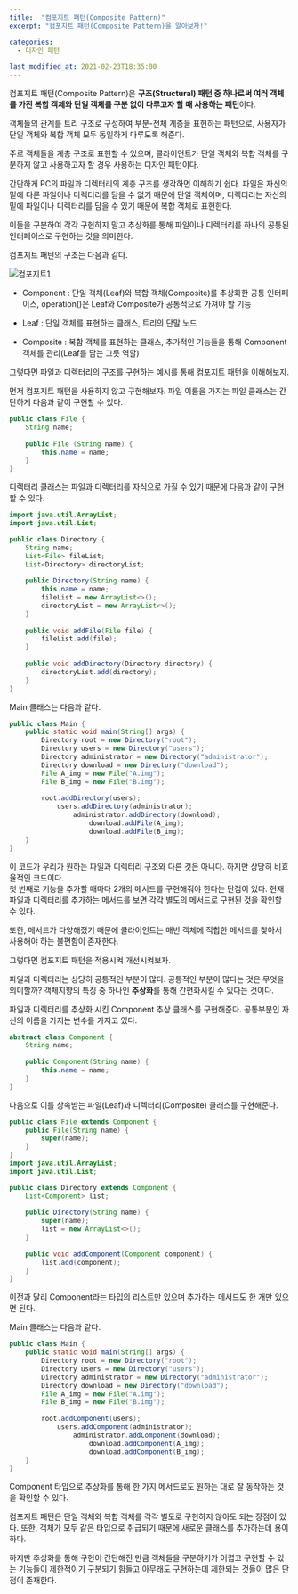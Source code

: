 ```yaml
---
title:  "컴포지트 패턴(Composite Pattern)"
excerpt: "컴포지트 패턴(Composite Pattern)을 알아보자!"

categories:
  - 디자인 패턴
  
last_modified_at: 2021-02-23T18:35:00
---
```


컴포지트 패턴(Composite Pattern)은 **구조(Structural) 패턴 중 하나로써 여러 객체를 가진 복합 객체와 단일 객체를 구분 없이 다루고자 할 때 사용하는 패턴**이다.  

객체들의 관계를 트리 구조로 구성하여 부분-전체 계층을 표현하는 패턴으로, 사용자가 단일 객체와 복합 객체 모두 동일하게 다루도록 해준다.  

주로 객체들을 계층 구조로 표현할 수 있으며, 클라이언트가 단일 객체와 복합 객체를 구분하지 않고 사용하고자 할 경우 사용하는 디자인 패턴이다.  

간단하게 PC의 파일과 디렉터리의 계층 구조를 생각하면 이해하기 쉽다. 파일은 자신의 밑에 다른 파일이나 디렉터리를 담을 수 없기 때문에 단일 객체이며, 디렉터리는 자신의 밑에 파일이나 디렉터리를 담을 수 있기 때문에 복합 객체로 표현한다.  

이들을 구분하여 각각 구현하지 말고 추상화를 통해 파일이나 디렉터리를 하나의 공통된 인터페이스로 구현하는 것을 의미한다.  

컴포지트 패턴의 구조는 다음과 같다.  

![컴포지트1](https://user-images.githubusercontent.com/53072057/108803988-7372eb00-75df-11eb-91ab-7686aae17ef9.JPG)  

* Component : 단일 객체(Leaf)와 복합 객체(Composite)를 추상화한 공통 인터페이스, operation()은 Leaf와 Composite가 공통적으로 가져야 할 기능  

* Leaf :  단일 객체를 표현하는 클래스, 트리의 단말 노드  

* Composite : 복합 객체를 표현하는 클래스, 추가적인 기능들을 통해 Component 객체를 관리(Leaf를 담는 그릇 역할)  

그렇다면 파일과 디렉터리의 구조를 구현하는 예시를 통해 컴포지트 패턴을 이해해보자.  

먼저 컴포지트 패턴을 사용하지 않고 구현해보자. 파일 이름을 가지는 파일 클래스는 간단하게 다음과 같이 구현할 수 있다.  

```java
public class File {
	String name;
	
	public File (String name) {
		this.name = name;
	}
}
```

디렉터리 클래스는 파일과 디렉터리를 자식으로 가질 수 있기 때문에 다음과 같이 구현할 수 있다.  

```java
import java.util.ArrayList;
import java.util.List;

public class Directory {
	String name;
	List<File> fileList;
	List<Directory> directoryList;
	
	public Directory(String name) {
		this.name = name;
		fileList = new ArrayList<>();
		directoryList = new ArrayList<>();
	}
	
	public void addFile(File file) {
		fileList.add(file);
	}
	
	public void addDirectory(Directory directory) {
		directoryList.add(directory);
	}
}
```

Main 클래스는 다음과 같다.  

```java
public class Main {
	public static void main(String[] args) {
		Directory root = new Directory("root");
		Directory users = new Directory("users");
		Directory administrator = new Directory("administrator");
		Directory download = new Directory("download");
		File A_img = new File("A.img");
		File B_img = new File("B.img");
		
		root.addDirectory(users);
			users.addDirectory(administrator);
				administrator.addDirectory(download);
					download.addFile(A_img);
					download.addFile(B_img);		
	}
}
```

이 코드가 우리가 원하는 파일과 디렉터리 구조와 다른 것은 아니다. 하지만 상당히 비효율적인 코드이다.   
​
첫 번째로 기능을 추가할 때마다 2개의 메서드를 구현해줘야 한다는 단점이 있다. 현재 파일과 디렉터리를 추가하는 메서드를 보면 각각 별도의 메서드로 구현된 것을 확인할 수 있다.  

또한, 메서드가 다양해졌기 때문에 클라이언트는 매번 객체에 적합한 메서드를 찾아서 사용해야 하는 불편함이 존재한다.  

그렇다면 컴포지트 패턴을 적용시켜 개선시켜보자.  

파일과 디렉터리는 상당히 공통적인 부분이 많다. 공통적인 부분이 많다는 것은 무엇을 의미할까? 객체지향의 특징 중 하나인 **추상화**를 통해 간편화시킬 수 있다는 것이다.  

파일과 디렉터리를 추상화 시킨 Component 추상 클래스를 구현해준다. 공통부분인 자신의 이름을 가지는 변수를 가지고 있다.  

```java
abstract class Component {
	String name;
	
	public Component(String name) {
		this.name = name;
	}
}
```

다음으로 이를 상속받는 파일(Leaf)과 디렉터리(Composite) 클래스를 구현해준다.  

```java
public class File extends Component {
	public File(String name) {
		super(name);
	}
}
import java.util.ArrayList;
import java.util.List;

public class Directory extends Component {
	List<Component> list;
	
	public Directory(String name) {
		super(name);
		list = new ArrayList<>();
	}
	
	public void addComponent(Component component) {
		list.add(component);
	}
}
```

이전과 달리 Component라는 타입의 리스트만 있으며 추가하는 메서드도 한 개만 있으면 된다.  

Main 클래스는 다음과 같다.  

```java
public class Main {
	public static void main(String[] args) {
		Directory root = new Directory("root");
		Directory users = new Directory("users");
		Directory administrator = new Directory("administrator");
		Directory download = new Directory("download");
		File A_img = new File("A.img");
		File B_img = new File("B.img");
		
		root.addComponent(users);
			users.addComponent(administrator);
				administrator.addComponent(download);
					download.addComponent(A_img);
					download.addComponent(B_img);		
	}
}
```

Component 타입으로 추상화를 통해 한 가지 메서드로도 원하는 대로 잘 동작하는 것을 확인할 수 있다.  

컴포지트 패턴은 단일 객체와 복합 객체를 각각 별도로 구현하지 않아도 되는 장점이 있다. 또한, 객체가 모두 같은 타입으로 취급되기 때문에 새로운 클래스를 추가하는데 용이하다.  

하지만 추상화를 통해 구현이 간단해진 만큼 객체들을 구분하기가 어렵고 구현할 수 있는 기능들이 제한적이기  구분되기 힘들고 아무래도 구현하는데 제한되는 것들이 많은 단점이 존재한다.  
